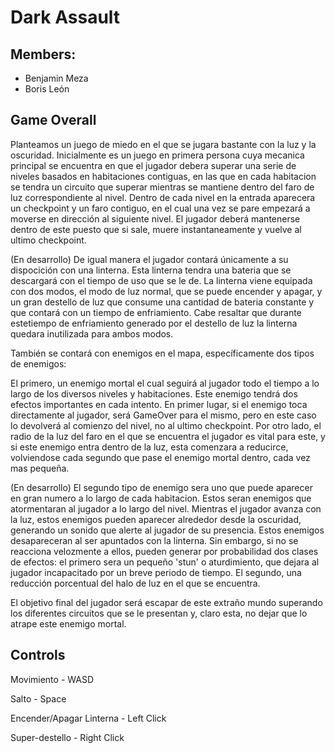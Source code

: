 # Dark Assault

## Members:
- Benjamin Meza
- Boris León


## Game Overall

Planteamos un juego de miedo en el que se jugara bastante con la luz y la oscuridad. Inicialmente es un juego en primera persona cuya mecanica principal se encuentra en que el jugador debera superar una serie de niveles basados en habitaciones contiguas, en las que en cada habitacion se tendra un circuito que superar mientras se mantiene dentro del faro de luz correspondiente al nivel. Dentro de cada nivel en la entrada aparecera un checkpoint y un faro contiguo, en el cual una vez se pare empezará a moverse en dirección al siguiente nivel. El jugador deberá mantenerse dentro de este puesto que si sale, muere instantaneamente y vuelve al ultimo checkpoint.

(En desarrollo)
De igual manera el jugador contará únicamente a su dispocición con una linterna. Esta linterna tendra una bateria que se descargará con el tiempo de uso que se le de. La linterna viene equipada con dos modos, el modo de luz normal, que se puede encender y apagar, y un gran destello de luz que consume una cantidad de bateria constante y que contará con un tiempo de enfriamiento. Cabe resaltar que durante estetiempo de enfriamiento generado por el destello de luz la linterna quedara inutilizada para ambos modos.

También se contará con enemigos en el mapa, específicamente dos tipos de enemigos: 

El primero, un enemigo mortal el cual seguirá al jugador todo el tiempo a lo largo de los diversos niveles y habitaciones. Este enemigo tendrá dos efectos importantes en cada intento. En primer lugar, si el enemigo toca directamente al jugador, será GameOver para el mismo, pero en este caso lo devolverá al comienzo del nivel, no al ultimo checkpoint. Por otro lado, el radio de la luz del faro en el que se encuentra el jugador es vital para este, y si este enemigo entra dentro de la luz, esta comenzara a reducirce, volviendose cada segundo que pase el enemigo mortal dentro, cada vez mas pequeña. 

(En desarrollo)
El segundo tipo de enemigo sera uno que puede aparecer en gran numero a lo largo de cada habitacion. Estos seran enemigos que atormentaran al jugador a lo largo del nivel. Mientras el jugador avanza con la luz, estos enemigos pueden aparecer alrededor desde la oscuridad, generando un sonido que alerte al jugador de su presencia. Estos enemigos desapareceran al ser apuntados con la linterna. Sin embargo, si no se reacciona velozmente a ellos, pueden generar por probabilidad dos clases de efectos: el primero sera un pequeño 'stun' o aturdimiento, que dejara al jugador incapacitado por un breve periodo de tiempo. El segundo, una reducción porcentual del halo de luz en el que se encuentra. 

El objetivo final del jugador será escapar de este extraño mundo superando los diferentes circuitos que se le presentan y, claro esta, no dejar que lo atrape este enemigo mortal.

## Controls

Movimiento - WASD

Salto - Space

Encender/Apagar Linterna - Left Click

Super-destello - Right Click
